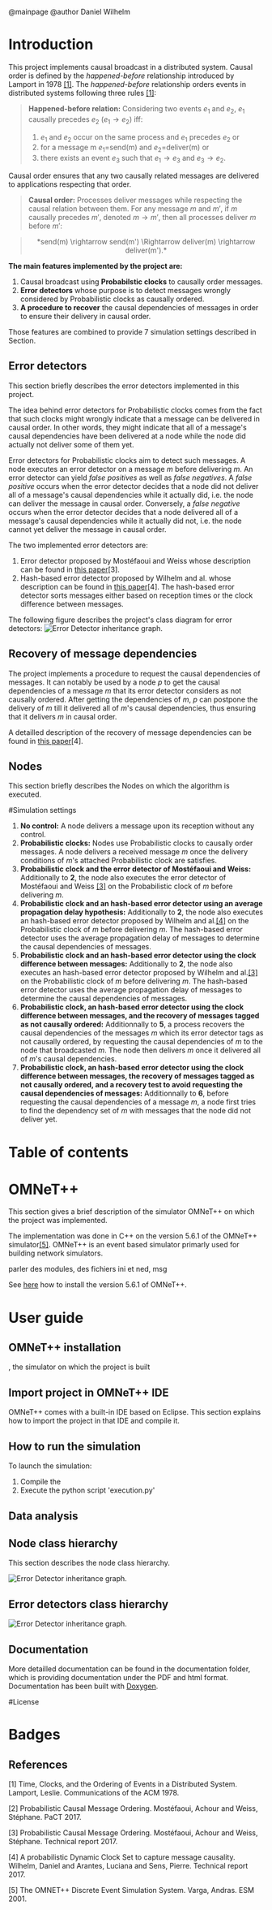 @mainpage
@author Daniel Wilhelm

# Introduction

This project implements causal broadcast in a distributed system.
Causal order is defined by the *happened-before* relationship introduced by Lamport in 1978 [[1]](https://amturing.acm.org/p558-lamport.pdf). 
The *happened-before* relationship orders events in distributed systems following three rules [[1]](https://amturing.acm.org/p558-lamport.pdf):

>**Happened-before relation:**
>	Considering two events $e_1$ and $e_2$, $e_1$ causally precedes $e_2$ ($e_1 \rightarrow e_2$) iff:
>	1. $e_1$ and $e_2$ occur on the same process and $e_1$ precedes $e_2$ or
>	2. for a message m $e_1$=send(m) and $e_2$=deliver(m) or
>	3. there exists an event $e_3$ such that $e_1\rightarrow e_3$ and $e_3\rightarrow e_2$.

Causal order ensures that any two causally related messages are delivered to applications respecting that order. 

>**Causal order:** 
>	Processes deliver messages while respecting the causal relation between them.
>	For any message $m$ and $m'$, if $m$ causally precedes $m'$, denoted $m\rightarrow m'$, then all processes deliver $m$ before $m'$:

>	<center>*send(m) \rightarrow send(m') \Rightarrow deliver(m) \rightarrow deliver(m').* </center>

**The main features implemented by the project are:**
1. Causal broadcast using **Probabilstic clocks** to causally order messages. 
2. **Error detectors** whose purpose is to detect messages wrongly considered by Probabilistic clocks as causally ordered.
3. **A procedure to recover** the causal dependencies of messages in order to ensure their delivery in causal order. 

Those features are combined to provide 7 simulation settings described in Section. 

## Error detectors

This section briefly describes the error detectors implemented in this project. 

The idea behind error detectors for Probabilistic clocks comes from the fact that such clocks might wrongly indicate that a message can be delivered in causal order. In other words, they might indicate that all of a message's causal dependencies have been delivered at a node while the node did actually not deliver some of them yet. 

Error detectors for Probabilistic clocks aim to detect such messages.
A node executes an error detector on a message *m* before delivering *m*. 
An error detector can yield *false positives* as well as *false negatives*. 
A *false positive* occurs when the error detector decides that a node did not deliver all of a message's causal dependencies while it actually did, i.e. the node can deliver the message in causal order. 
Conversely, a *false negative* occurs when the error detector decides that a node delivered all of a message's causal dependencies while it actually did not, i.e. the node cannot yet deliver the message in causal order. 

The two implemented error detectors are:
1. Error detector proposed by Mostéfaoui and Weiss whose description can be found in [this paper](https://hal.science/hal-02056349/document)[3]. 
2. Hash-based error detector proposed by Wilhelm and al. whose description can be found in [this paper](https://hal.science/hal-03984499)[4]. 
The hash-based error detector sorts messages either based on reception times or the clock difference between messages. 

The following figure describes the project's class diagram for error detectors:
![Error Detector inheritance graph.](documentation/mainpage/errorDetectorInheritance.png?raw=true)

## Recovery of message dependencies

The project implements a procedure to request the causal dependencies of messages. It can notably be used by a node *p* to get the causal dependencies of a message *m* that its error detector considers as not causally ordered. After getting the dependencies of *m*, *p* can postpone the delivery of *m* till it delivered all of *m*'s causal dependencies, thus ensuring that it delivers *m* in causal order. 

A detailled description of the recovery of message dependencies can be found in [this paper](https://hal.science/hal-03984499)[4].


## Nodes 

This section briefly describes the Nodes on which the algorithm is executed. 







#Simulation settings 

1. **No control:** A node delivers a message upon its reception without any control. 
2. **Probabilistic clocks:** Nodes use Probabilistic clocks to causally order messages. A node delivers a received message *m* once the delivery conditions of *m*'s attached Probabilistic clock are satisfies. 
3. **Probabilistic clock and the error detector of Mostéfaoui and Weiss:** Additionally to **2**, the node also executes the error detector of Mostéfaoui and Weiss  [[3]](https://hal.science/hal-02056349/document) on the Probabilistic clock of *m* before delivering *m*. 
4. **Probabilistic clock and an hash-based error detector using an average propagation delay hypothesis:** Additionally to **2**, the node also executes an hash-based error detector proposed by Wilhelm and al.[[4]](https://hal.science/hal-03984499) on the Probabilistic clock of *m* before delivering *m*. The hash-based error detector uses the average propagation delay of messages to determine the causal dependencies of messages. 
5. **Probabilistic clock and an hash-based error detector using the clock difference between messages:** Additionally to **2**, the node also executes an hash-based error detector proposed by Wilhelm and al.[[3]](https://hal.science/hal-03984499) on the Probabilistic clock of *m* before delivering *m*. The hash-based error detector uses the average propagation delay of messages to determine the causal dependencies of messages. 
6. **Probabilistic clock, an hash-based error detector using the clock difference between messages, and the recovery of messages tagged as not causally ordered:** Additionnally to **5**, a process recovers the causal dependencies of the messages *m* which its error detector tags as not causally ordered, by requesting the causal dependencies of *m* to the node that broadcasted *m*. The node then delivers *m* once it delivered all of *m*'s causal dependencies. 
7. **Probabilistic clock, an hash-based error detector using the clock difference between messages, the recovery of messages tagged as not causally ordered, and a recovery test to avoid requesting the causal dependencies of messages:** Additionnally to **6**, before requesting the causal dependencies of a message *m*, a node first tries to find the dependency set of *m* with messages that the node did not deliver yet. 

# Table of contents

# OMNeT++

This section gives a brief description of the simulator OMNeT++ on which the project was implemented. 

The implementation was done in C++ on the version 5.6.1 of the OMNeT++ simulator[[5]](https://omnetpp.org/). 
OMNeT++ is an event based simulator primarly used for building network simulators. 

parler des modules, des fichiers ini et ned, msg 

See [here](https://doc.omnetpp.org/omnetpp5/InstallGuide.pdf) how to install the version 5.6.1 of OMNeT++.

# User guide 

## OMNeT++ installation 
, the simulator on which the project is built

## Import project in OMNeT++ IDE

OMNeT++ comes with a built-in IDE based on Eclipse. This section explains how to import the project in that IDE and compile it. 
 



## How to run the simulation 

To launch the simulation:
1. Compile the 
2. Execute the python script 'execution.py'

## Data analysis 


## Node class hierarchy 

This section describes the node class hierarchy. 

![Error Detector inheritance graph.](documentation/mainpage/nodeInheritance.png?raw=true)


## Error detectors class hierarchy

![Error Detector inheritance graph.](documentation/mainpage/errorDetectorInheritance.png?raw=true)


## Documentation

More detailled documentation can be found in the documentation folder, which is providing documentation under the PDF and html format. 
Documentation has been built with [Doxygen](https://www.doxygen.nl/).

#License

# Badges

## References

<a id="HappenedBefore">[1]</a> Time, Clocks, and the Ordering of Events in a Distributed System. Lamport, Leslie. Communications of the ACM 1978.

<a id="PC1">[2]</a> Probabilistic Causal Message Ordering. Mostéfaoui, Achour and Weiss, Stéphane. PaCT 2017.

<a id="PC2">[3]</a> Probabilistic Causal Message Ordering. Mostéfaoui, Achour and Weiss, Stéphane. Technical report 2017.

<a id="PC">[4]</a> A probabilistic Dynamic Clock Set to capture message causality. Wilhelm, Daniel and Arantes, Luciana and Sens, Pierre. Technical report 2017.

<a id="OMNeT++">[5]</a> The OMNET++ Discrete Event Simulation System. Varga, Andras. ESM 2001.
